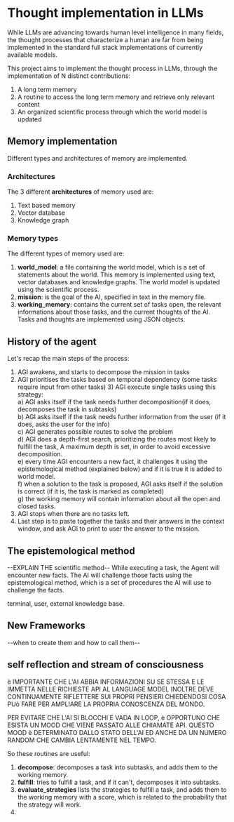 # Thought implementation in LLMs
While LLMs are advancing towards human level intelligence in many fields,
the thought processes that characterize a human are far from being 
implemented in the standard full stack implementations of 
currently available models.

This project aims to implement the thought process in LLMs, 
through the implementation of N distinct contributions:
1. A long term memory
2. A routine to access the long term memory and retrieve only relevant content
3. An organized scientific process through which the world model is updated


## Memory implementation
Different types and architectures of memory are implemented.  
### Architectures
The 3 different **architectures** of memory used are:
1. Text based memory
2. Vector database
3. Knowledge graph

### Memory types
The different types of memory used are:
1. **world_model**: a file containing the world model, which is a set of 
   statements about the world. This memory is implemented using text, 
   vector databases and knowledge graphs. 
    The world model is updated using the scientific process.
2. **mission**: is the goal of the AI, specified in text in the memory file.
3. **working_memory**: contains the current set of tasks open,
the relevant informations about those tasks, and the current thoughts of the AI.
Tasks and thoughts are implemented using JSON objects.


## History of the agent
Let's recap the main steps of the process:
1) AGI awakens, and starts to decompose the mission in tasks
2) AGI prioritises the tasks based on temporal dependency (some tasks require input from other tasks)
   3) AGI execute single tasks using this strategy:\
       a) AGI asks itself if the task needs further decomposition(if it does, decomposes the task in subtasks)\
       b) AGI asks itself if the task needs further information from the user (if it does, asks the user for the info)\
       c) AGI generates possible routes to solve the problem\
       d) AGI does a depth-first search, prioritizing the routes most likely to fulfill the task,
          A maximum depth is set, in order to avoid excessive decomposition.\
       e) every time AGI encounters a new fact, it challenges it using the epistemological method (explained below) 
   and if it is true it is added to world model.\
       f) when a solution to the task is proposed, AGI asks itself if the solution is correct (if it is, the task is marked
        as completed)\
       g) the working memory will contain information about all the open and closed tasks.
4) AGI stops when there are no tasks left.
5) Last step is to paste together the tasks and their answers in the context window, and ask AGI to print to user the 
answer to the mission.

## The epistemological method
--EXPLAIN THE scientific method--
While executing a task, the Agent will encounter new facts.
The AI will challenge those facts using the epistemological method,
which is a set of procedures the AI will use to challenge the facts.


terminal, user, external knowledge base.

## New Frameworks
--when to create them and how to call them--

## self reflection and stream of consciousness
è IMPORTANTE CHE L'AI ABBIA INFORMAZIONI SU SE STESSA E LE IMMETTA NELLE RICHIESTE API AL LANGUAGE MODEL
INOLTRE DEVE CONTINUAMENTE RIFLETTERE SUI PROPRI PENSIERI CHIEDENDOSI COSA PUò FARE PER AMPLIARE 
LA PROPRIA CONOSCENZA DEL MONDO.

PER EVITARE CHE L'AI SI BLOCCHI E VADA IN LOOP, è OPPORTUNO CHE ESISTA UN MOOD CHE VIENE PASSATO ALLE CHIAMATE API.
QUESTO MOOD è DETERMINATO DALLO STATO DELL'AI ED ANCHE DA UN NUMERO RANDOM CHE CAMBIA LENTAMENTE NEL TEMPO.


So these routines are useful:
1. **decompose**: decomposes a task into subtasks, and adds them to the working memory.
2. **fulfill**: tries to fulfill a task, and if it can't, decomposes it into subtasks.
3. **evaluate_strategies** lists the strategies to fulfill a task, and adds them to the working memory 
   with a score, which is related to the probability that the strategy will work.
4. 



